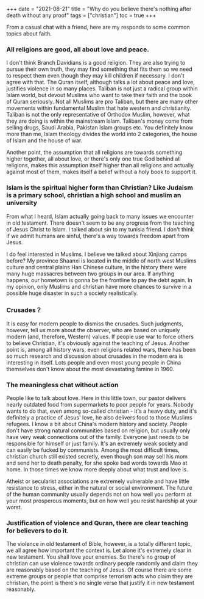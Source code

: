 +++ 
date = "2021-08-21"
title = "Why do you believe there's nothing after death without any proof"
tags = ["christian"]
toc = true
+++

From a casual chat with a friend, here are my responds to some common topics about faith.

### All religions are good, all about love and peace. 

I don't think Branch Davidians is a good religion. They are also trying to pursue their own truth, they may find something that fits them so we need to respect them even though they may kill children if necessary. I don't agree with that.
The Quran itself, although talks a lot about peace and love, justifies violence in so many places. Taliban is not just a radical  group within Islam world, but devout Muslims who want to take their faith and the book of Quran seriously. Not all Muslims are pro Taliban, but there are many other movements within fundamental Muslim that hate western and christianity. Taliban is not the only representative of Orthodox Muslim, however, what they are doing is within the mainstream Islam. Taliban's money come from selling drugs, Saudi Arabia, Pakistan Islam groups etc. You definitely know more than me, Islam theology divides the world into 2 categories, the house of Islam and the house of war. 

Another point, the assumption that all religions are towards something higher together, all about love, or there's only one true God behind all religions, makes this assumption itself higher than all religions and actually against most of them, makes itself a belief without a holy book to support it.

### Islam is the spiritual higher form than Christian? Like Judaism is a primary school, christian a high school and muslim an university

From what I heard, Islam actually going back to many issues we encounter in old testament. There doesn't seem to be any progress from the teaching of Jesus Christ to Islam. I talked about sin to my tunisia friend. I don't think if we admit humans are sinful, there's a way towards freedom apart from Jesus.

I do feel interested in Muslims. I believe we talked about Xinjiang camps before? My province Shaanxi is located in the middle of north west Muslims culture and central plains Han Chinese culture, in the history there were many huge massacres between two groups in our area. If anything happens, our hometown is gonna be the frontline to pay the debt again. In my opinion, only Muslims and christian have more chances to survive in a possible huge disaster in such a society realistically.

### Crusades？
It is easy for modern people to dismiss the crusades. Such judgments, however, tell us more about the observer, who are based on uniquely modern (and, therefore, Western) values. If people use war to force others to believe Christian, it's obviously against the teaching of Jesus. Another point is, among all history wars, even religions related wars, there has been so much research and discussion about crusades in the modern era is interesting in itself. Lots people and even most young people in China themselves don't know about the most devastating famine in 1960.

### The meaningless chat without action

People like to talk about love. Here in this little town, our pastor delivers nearly outdated food from supermarkets to poor people for years. Nobody wants to do that, even among so-called christian - it's a heavy duty, and it's definitely a practice of Jesus' love, he also delivers food to those Muslims refugees.
I know a bit about China's modern history and society. People don't have strong natural communities based on religion, but usually only have very weak connections out of the family. Everyone just needs to be responsible for himself or just family. It's an extremely weak society and can easily be fucked by communists. Among the most difficult times, christian church still existed secretly, even though son may sell his mom and send her to death penalty, for she spoke bad words towards Mao at home. In those times we know more deeply about what trust and love is.

Atheist or secularist associations are extremely vulnerable and have little resistance to stress, either in the natural or social environment. The future of the human community usually depends not on how well you perform at your most prosperous moments, but on how well you resist hardship at your worst.

### Justification of violence and Quran, there are clear teaching for believers to do it. 

The violence in old testament of Bible, however, is a totally different topic, we all agree how important the context is. Let alone it's extremely clear in new testament. You shall love your enemies. So there's no group of christian can use violence towards ordinary people randomly and claim they are reasonably based on the teaching of Jesus. Of course there are some extreme groups or people that comprise terrorism acts who claim they are christian, the point is there's no single verse that justify it in new testament reasonably.